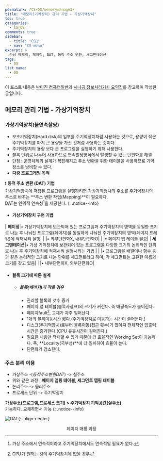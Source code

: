 ```yaml
---
permalink: /CS/OS/memorymanage3/
title: "메모리(기억장치) 관리 기법 - 가상기억장치"
toc: true
categories:
  - CS🐰OS
comments: true
sidebar:
  - title: "CS🐰"
  - nav: "CS-menu"
excerpt: >
  가상 메모리, 페이징, DAT, 동적 주소 변환, 세그먼테이션
tags:
  - OS
list_name:
  - OS
---
```

이 포스트 내용은 [박미진 컴퓨터일반](http://www.kyobobook.co.kr/product/detailViewKor.laf?mallGb=KOR&ejkGb=KOR&barcode=9791197154324)과 [시나공 정보처리기사 요약집](#)를 참고하여 작성한 글입니다.


## 메모리 관리 기법 - 가상기억장치
### 가상기억장치(불연속할당)
- 보조기억장치(Hard disk)의 일부를 주기억장치처럼 사용하는 것으로, 용량이 작은 주기억장치를 마치 큰 용량을 가진 것처럼 사용하는 것이다.
- 주기억장치의 용량 보다 큰 프로그램을 실행하기 위해 사용한다.
- 블록 단위로 나누어 사용하므로 연속할당방식에서 발생할 수 있는 단편화를 해결
- 단점 : 운영체제의 설계가 복잡해지고 주소 변환을 위한 테이블을 사용하므로 기억장소를 낭비할 수 있다.
- **다중 프로그래밍 목적**

❗️ **동적 주소 변환 (DAT) 기법**  
가상기억장치에 저장된 프로그램을 실행하려면 가상가익정차의 주소를 주기억장치의 주소로 바꾸는 **주소 변환 작업(Mapping)**이 필요하다.  
DAT는 인위적 연속성[^1]을 제공한다.
{: .notice--info}

[^1]: 가상 주소에서 연속적이라고 주기억장치에서도 연속적일 필요가 없다.

  - #### 가상기억장치 구현 기법
  
  
  | **페이징**|• 가상기억장치에 보관되어 있는 프로그램과 주기억장치의 영역을 동일한 크기로 나눈 후 나눠진 프로그램(페이지)을 동일하게 나눠진 주기억장치의 영역(페이지 프레임)에 적재시켜 실행|
  |                    |• 외부단편화X, 내부단편화O|
  |                    |• 페이지 맵 테이블 필요|
  | **세그멘테이션**|• 가상 기억장치에 보관되어 있는 프로그램을 다양한 크기의 논리적인 단위로 나눈 후 주기억장치에 적재시켜 실행시키는 기법 |
  |                    |• 프로그램을 배열이나 함수 등과 같은 논리적인 크기로 나눈 단위를 세그먼트라고 하며, 각 세그먼트는 고유한 이름과 크기를 갖고 있음|
  |                    |• 내부단편화X, 외부단편화O|

  - #### 블록 크기에 따른 설계
    - ##### 블록(페이지)가 작을 경우
      - 관리할 블록의 갯수 증가
      - 페이지 맵 테이블(블록사상표)의 크기가 커진다. 즉 매핑속도가 늦어진다.
      - 페이지fault[^2], 교체가 자주 일어난다.
      - 1개의 블록이동시간 짧다.(주기억장치로 이동하는 시간이 줄어든다.)
      - 디스크(주기억장치)로부터 블록이동(접근 횟수)가 많아져 전체적인 입출력시간은 증가한다.(CPU 유휴시간이 길어진다.)
      - 필요한 내용만 적재할 수 있기 때문에 더 효율적인 Working Set이 가능하다. 즉, **Locality(국부성)**에 더 일치하여 효율이 높다.
      - 단편화가 감소한다.
    
    [^2]:CPU가 원하는 것이 주기억장치에 없을 경우

### 주소 분리 이용
- 가상주소 -(*동적주소변환DAT*) -> 실주소 
- 위와 같은 과정 : **페이지 맵핑 테이블, 세그먼트 맵핑 테이블**
- 논리주소 -> 물리주소
- 프로세스 단위 -> 주기억장치


**가상주소(프로그램,프로세스 크기) > 주기억장치 기억공간(실주소)**  
가능하다. 교체하면서 가능
{: .notice--info}

![DAT]({{site.baseurl}}/assets/images/CS/dat.jpeg){: .align-center}
<figcaption align="center">페이지 매핑 과정</figcaption>

